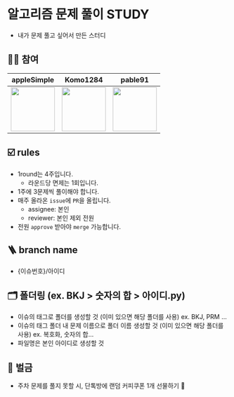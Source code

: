 # 알고리즘 문제 풀이 STUDY 
- 내가 문제 풀고 싶어서 만든 스터디

## 🧑‍💻 참여

| appleSimple | Komo1284 | pable91 |
|-------|-------|-------|
| [<img src="https://github.com/appleSimple.png" width="100">](https://github.com/appleSimple) | [<img src="https://github.com/Komo1284.png" width="100">](https://github.com/Komo1284) | [<img src="https://github.com/pable91.png" width="100">](https://github.com/pable91) | [<img src="https://github.com/kroosy.png" width="100">](https://github.com/kroosy) |

## ☑️ rules
- 1round는 4주입니다.
  - 라운드당 면제는 1회입니다.
- 1주에 3문제씩 풀이해야 합니다.
- 매주 올라온 `issue`에 `PR`을 올립니다.
  - assignee: 본인
  - reviewer: 본인 제외 전원
- 전원 `approve` 받아야 `merge` 가능합니다.

## 🪜 branch name
- {이슈번호}/아이디

## 🗂️ 폴더링 (ex. BKJ > 숫자의 합 > 아이디.py)
- 이슈의 태그로 폴더를 생성할 것 (이미 있으면 해당 폴더를 사용) ex. BKJ, PRM ...
- 이슈의 태그 폴더 내 문제 이름으로 폴더 이름 생성할 것 (이미 있으면 해당 폴더를 사용) ex. 복호화, 숫자의 합...
- 파일명은 본인 아이디로 생성할 것

## 💸 벌금
- 주차 문제를 풀지 못할 시, 단톡방에 랜덤 커피쿠폰 1개 선물하기 🎁
